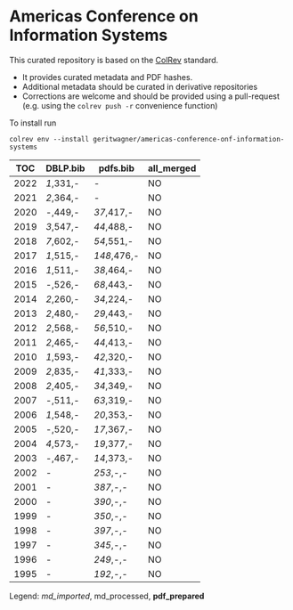 # Americas Conference on Information Systems

This curated repository is based on the [ColRev](https://github.com/geritwagner/colrev_core) standard.

- It provides curated metadata and PDF hashes.
- Additional metadata should be curated in derivative repositories
- Corrections are welcome and should be provided using a pull-request (e.g. using the `colrev push -r` convenience function)

To install run

```
colrev env --install geritwagner/americas-conference-onf-information-systems 
```

<!-- TABLE_SUMMARY -->

|TOC           |DBLP.bib        |pdfs.bib        |all_merged      |
|--------------|----------------|----------------|----------------|
|2022          |       *1*,331,-|               -|              NO|
|2021          |       *2*,364,-|               -|              NO|
|2020          |         -,449,-|      *37*,417,-|              NO|
|2019          |       *3*,547,-|      *44*,488,-|              NO|
|2018          |       *7*,602,-|      *54*,551,-|              NO|
|2017          |       *1*,515,-|     *148*,476,-|              NO|
|2016          |       *1*,511,-|      *38*,464,-|              NO|
|2015          |         -,526,-|      *68*,443,-|              NO|
|2014          |       *2*,260,-|      *34*,224,-|              NO|
|2013          |       *2*,480,-|      *29*,443,-|              NO|
|2012          |       *2*,568,-|      *56*,510,-|              NO|
|2011          |       *2*,465,-|      *44*,413,-|              NO|
|2010          |       *1*,593,-|      *42*,320,-|              NO|
|2009          |       *2*,835,-|      *41*,333,-|              NO|
|2008          |       *2*,405,-|      *34*,349,-|              NO|
|2007          |         -,511,-|      *63*,319,-|              NO|
|2006          |       *1*,548,-|      *20*,353,-|              NO|
|2005          |         -,520,-|      *17*,367,-|              NO|
|2004          |       *4*,573,-|      *19*,377,-|              NO|
|2003          |         -,467,-|      *14*,373,-|              NO|
|2002          |               -|       *253*,-,-|              NO|
|2001          |               -|       *387*,-,-|              NO|
|2000          |               -|       *390*,-,-|              NO|
|1999          |               -|       *350*,-,-|              NO|
|1998          |               -|       *397*,-,-|              NO|
|1997          |               -|       *345*,-,-|              NO|
|1996          |               -|       *249*,-,-|              NO|
|1995          |               -|       *192*,-,-|              NO|

Legend: *md_imported*, md_processed, **pdf_prepared**

